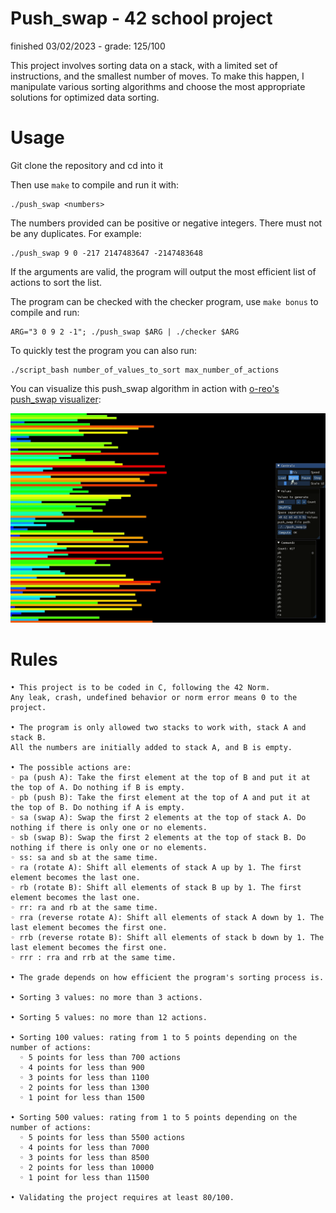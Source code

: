 # Push_swap - 42 school project
finished 03/02/2023 - grade: 125/100

This project involves sorting data on a stack, with a limited set of instructions, and the smallest number of moves. To make this happen, I manipulate various sorting algorithms and choose the most appropriate solutions for optimized data sorting.

# Usage

Git clone the repository and cd into it

Then use ```make``` to compile and run it with:

```shell
./push_swap <numbers>
```

The numbers provided can be positive or negative integers. There must not be any duplicates. For example:

```shell
./push_swap 9 0 -217 2147483647 -2147483648
```

If the arguments are valid, the program will output the most efficient list of actions to sort the list.

The program can be checked with the checker program, use ```make bonus``` to compile and run:

```shell
ARG="3 0 9 2 -1"; ./push_swap $ARG | ./checker $ARG
```

To quickly test the program you can also run:

```shell
./script_bash number_of_values_to_sort max_number_of_actions
```

You can visualize this push_swap algorithm in action with [o-reo's push_swap visualizer](https://github.com/o-reo/push_swap_visualizer):

![Push_swap visualization by mcombeau](https://github.com/mcombeau/push_swap/blob/main/subject/push_swap_visualization.gif)

# Rules
```
• This project is to be coded in C, following the 42 Norm.
Any leak, crash, undefined behavior or norm error means 0 to the project.

• The program is only allowed two stacks to work with, stack A and stack B.
All the numbers are initially added to stack A, and B is empty.

• The possible actions are:
◦ pa (push A): Take the first element at the top of B and put it at the top of A. Do nothing if B is empty.
◦ pb (push B): Take the first element at the top of A and put it at the top of B. Do nothing if A is empty.
◦ sa (swap A): Swap the first 2 elements at the top of stack A. Do nothing if there is only one or no elements.
◦ sb (swap B): Swap the first 2 elements at the top of stack B. Do nothing if there is only one or no elements.
◦ ss: sa and sb at the same time.
◦ ra (rotate A): Shift all elements of stack A up by 1. The first element becomes the last one.
◦ rb (rotate B): Shift all elements of stack B up by 1. The first element becomes the last one.
◦ rr: ra and rb at the same time.
◦ rra (reverse rotate A): Shift all elements of stack A down by 1. The last element becomes the first one.
◦ rrb (reverse rotate B): Shift all elements of stack b down by 1. The last element becomes the first one.
◦ rrr : rra and rrb at the same time.

• The grade depends on how efficient the program's sorting process is.
 
• Sorting 3 values: no more than 3 actions.

• Sorting 5 values: no more than 12 actions.

• Sorting 100 values: rating from 1 to 5 points depending on the number of actions:
  ◦ 5 points for less than 700 actions
  ◦ 4 points for less than 900
  ◦ 3 points for less than 1100
  ◦ 2 points for less than 1300
  ◦ 1 point for less than 1500

• Sorting 500 values: rating from 1 to 5 points depending on the number of actions:
  ◦ 5 points for less than 5500 actions
  ◦ 4 points for less than 7000
  ◦ 3 points for less than 8500
  ◦ 2 points for less than 10000
  ◦ 1 point for less than 11500

• Validating the project requires at least 80/100.
```
